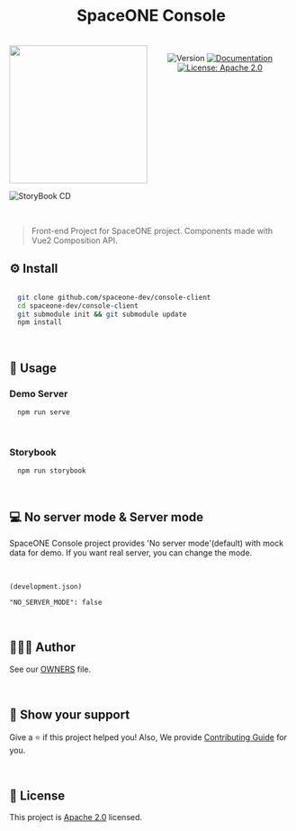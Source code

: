 <h1 align="center">SpaceONE Console</h1>

<br/>
<div align="center" style="display:flex;">
  <img width="245" src="https://user-images.githubusercontent.com/35549653/76694897-de236300-66bb-11ea-9ace-b9edde9c12da.png">
  <p>
<img  alt="Version"  src="https://img.shields.io/badge/version-0.9-blue.svg?cacheSeconds=2592000"  />
<a  href="https://spaceone-dev.gitbook.io/user-guide/"  target="_blank">
<img  alt="Documentation"  src="https://img.shields.io/badge/documentation-yes-brightgreen.svg"  />
</a>
<a  href="https://www.apache.org/licenses/LICENSE-2.0"  target="_blank">
<img  alt="License: Apache 2.0"  src="https://img.shields.io/badge/License-Apache 2.0-yellow.svg"  />
</a>
</p>

</div>

![StoryBook CD](https://github.com/spaceone-dev/console/workflows/StoryBook%20CD/badge.svg?branch=master)

&nbsp;

> Front-end Project for SpaceONE project. Components made with Vue2 Composition API.
&nbsp;
&nbsp;

  

## ⚙️ Install

```sh

  git clone github.com/spaceone-dev/console-client
  cd spaceone-dev/console-client
  git submodule init && git submodule update
  npm install

```
&nbsp;
&nbsp;

  

## 🚀 Usage

  
### Demo Server
```
  npm run serve 
```
&nbsp;

### Storybook
```
  npm run storybook
```
&nbsp;
&nbsp;
 
## 💻 No server mode & Server mode
SpaceONE Console project provides 'No server mode'(default) with mock data for demo.
If you want real server, you can change the mode.

&nbsp;

```
(development.json)

"NO_SERVER_MODE": false
```
&nbsp;
&nbsp;


## 👨‍👩‍👧 Author

See our [OWNERS](github.com/spaceone-dev/console-client/OWNERS.md) file. 

&nbsp;
&nbsp;
  
  

## 👋 Show your support

 
Give a ⭐️ if this project helped you!
Also, We provide [Contributing Guide](github.com/spaceone-dev/console-client/contributing-guide.md) for you. 

&nbsp;
&nbsp;
 
  

## 📝 License

  

This project is [Apache 2.0](https://www.apache.org/licenses/LICENSE-2.0) licensed.

  
